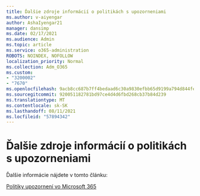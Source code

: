 ```yaml
---
title: Ďalšie zdroje informácií o politikách s upozorneniami
ms.author: v-aiyengar
author: AshaIyengar21
manager: dansimp
ms.date: 02/17/2021
ms.audience: Admin
ms.topic: article
ms.service: o365-administration
ROBOTS: NOINDEX, NOFOLLOW
localization_priority: Normal
ms.collection: Adm_O365
ms.custom:
- "3200002"
- "7670"
ms.openlocfilehash: 9acb8cc687b7ff4bedaad6c30a9830efbb65d9199a794d844fe040628451ef8c
ms.sourcegitcommit: 920051182781bd97ce4d4d6fbd268cb37b84d239
ms.translationtype: MT
ms.contentlocale: sk-SK
ms.lasthandoff: 08/11/2021
ms.locfileid: "57894342"
---
```

# <a name="more-resources-on-alert-policies"></a>Ďalšie zdroje informácií o politikách s upozorneniami

Ďalšie informácie nájdete v tomto článku:

[Politiky upozornení vo Microsoft 365](https://docs.microsoft.com/microsoft-365/compliance/alert-policies)
